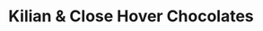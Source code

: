---
title: "Kilian & Close Hover Chocolates"
url: /rostock/kilian-und-close-hover-chocolates/
shop: Süßwaren
---